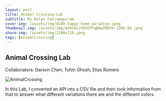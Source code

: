 ```yaml
---
layout: post
title: Animal Crossing Lab
subtitle: By Bulyn Panjamapirom
cover-img: /assets/img/ACNH-happy-home-paradise.jpeg
thumbnail-img: /assets/img/A49SHvJd5XCM7qBAqfRDYn-1200-80.jpeg
share-img: /assets/img/1280x720.jpeg
tags: [AnimalCrossing]
---
```

## Animal Crossing Lab
Collaborators: Darson Chen, Tuhin Ghosh, Elias Romero

![AnimalCrossing](https://assets.nintendo.com/image/upload/f_auto,q_auto/v1634304356/Nintendo%20Direct/2021/10-15-2021/aw7f2jh5/posters/ACNH-happy-home-paradise.jpg)

In this Lab, I converted an API into a CSV file and then took information from that to answer what different variations there are and the different colors. 
